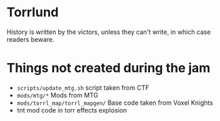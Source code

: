 # Torrlund
History is written by the victors, unless they can't write, in which case readers beware.

# Things not created during the jam
* `scripts/update_mtg.sh` script taken from CTF
* `mods/mtg/*` Mods from MTG
* `mods/torrl_map/torrl_mapgen/` Base code taken from Voxel Knights
* tnt mod code in torr effects explosion
